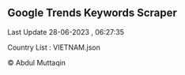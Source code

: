 

## Google Trends Keywords Scraper 
 
Last Update 28-06-2023 , 06:27:35

Country List :
VIETNAM.json



© Abdul Muttaqin 
